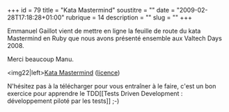 +++
id = 79
title = "Kata Mastermind"
soustitre = ""
date = "2009-02-28T17:18:28+01:00"
rubrique = 14
description = ""
slug = ""
+++

<div class="chapo"></div>
Emmanuel Gaillot vient de mettre en ligne la feuille de route du kata Mastermind en Ruby que nous avons présenté ensemble aux Valtech Days 2008.

Merci beaucoup Manu.

<img22|left>[Kata Mastermind](http://sites.google.com/site/emmanuelgaillot/katas/) ([licence](http://creativecommons.org/licenses/by-nc-sa/2.0/fr/))

N'hésitez pas à la télécharger pour vous entraîner à le faire, c'est un bon exercice pour apprendre le TDD[[Tests Driven Development : développement piloté par les tests]] ;-)